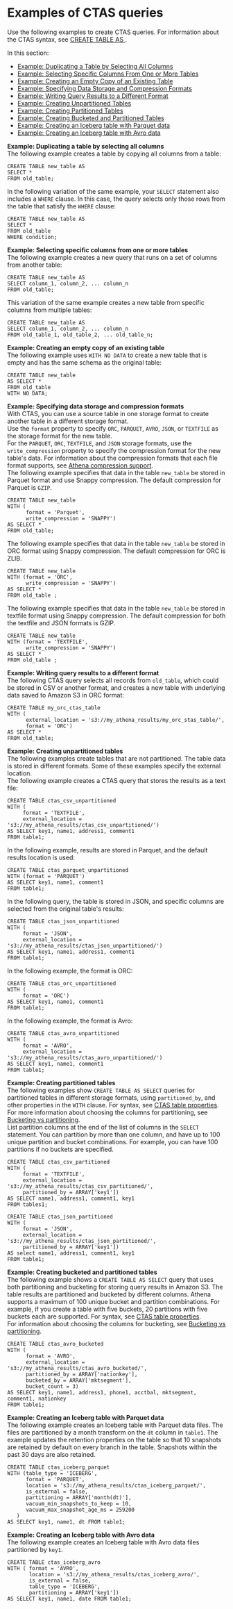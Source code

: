 # Examples of CTAS queries<a name="ctas-examples"></a>

Use the following examples to create CTAS queries\. For information about the CTAS syntax, see [ CREATE TABLE AS ](create-table-as.md)\.

In this section: 
+  [Example: Duplicating a Table by Selecting All Columns](#ctas-example-dupe-table) 
+  [Example: Selecting Specific Columns From One or More Tables](#ctas-example-specify-columns) 
+  [Example: Creating an Empty Copy of an Existing Table](#ctas-example-empty-table) 
+  [Example: Specifying Data Storage and Compression Formats](#ctas-example-compression) 
+  [Example: Writing Query Results to a Different Format](#ctas-example-format) 
+  [Example: Creating Unpartitioned Tables](#ctas-example-unpartitioned) 
+  [Example: Creating Partitioned Tables](#ctas-example-partitioned) 
+  [Example: Creating Bucketed and Partitioned Tables](#ctas-example-bucketed) 
+  [Example: Creating an Iceberg table with Parquet data](#ctas-example-iceberg-parquet) 
+  [Example: Creating an Iceberg table with Avro data](#ctas-example-iceberg-avro) 

**Example: Duplicating a table by selecting all columns**  
The following example creates a table by copying all columns from a table:  

```
CREATE TABLE new_table AS 
SELECT * 
FROM old_table;
```
In the following variation of the same example, your `SELECT` statement also includes a `WHERE` clause\. In this case, the query selects only those rows from the table that satisfy the `WHERE` clause:   

```
CREATE TABLE new_table AS 
SELECT * 
FROM old_table 
WHERE condition;
```

**Example: Selecting specific columns from one or more tables**  
The following example creates a new query that runs on a set of columns from another table:  

```
CREATE TABLE new_table AS 
SELECT column_1, column_2, ... column_n 
FROM old_table;
```
This variation of the same example creates a new table from specific columns from multiple tables:   

```
CREATE TABLE new_table AS
SELECT column_1, column_2, ... column_n 
FROM old_table_1, old_table_2, ... old_table_n;
```

**Example: Creating an empty copy of an existing table**  
The following example uses `WITH NO DATA` to create a new table that is empty and has the same schema as the original table:  

```
CREATE TABLE new_table 
AS SELECT * 
FROM old_table
WITH NO DATA;
```

**Example: Specifying data storage and compression formats**  
With CTAS, you can use a source table in one storage format to create another table in a different storage format\.   
Use the `format` property to specify `ORC`, `PARQUET`, `AVRO`, `JSON`, or `TEXTFILE` as the storage format for the new table\.   
For the `PARQUET`, `ORC`, `TEXTFILE`, and `JSON` storage formats, use the `write_compression` property to specify the compression format for the new table's data\. For information about the compression formats that each file format supports, see [Athena compression support](compression-formats.md)\.  
The following example specifies that data in the table `new_table` be stored in Parquet format and use Snappy compression\. The default compression for Parquet is `GZIP`\.  

```
CREATE TABLE new_table
WITH (
      format = 'Parquet',
      write_compression = 'SNAPPY')
AS SELECT *
FROM old_table;
```
The following example specifies that data in the table `new_table` be stored in ORC format using Snappy compression\. The default compression for ORC is ZLIB\.  

```
CREATE TABLE new_table
WITH (format = 'ORC',
      write_compression = 'SNAPPY')
AS SELECT *
FROM old_table ;
```
The following example specifies that data in the table `new_table` be stored in textfile format using Snappy compression\. The default compression for both the textfile and JSON formats is GZIP\.  

```
CREATE TABLE new_table
WITH (format = 'TEXTFILE',
      write_compression = 'SNAPPY')
AS SELECT *
FROM old_table ;
```

**Example: Writing query results to a different format**  
The following CTAS query selects all records from `old_table`, which could be stored in CSV or another format, and creates a new table with underlying data saved to Amazon S3 in ORC format:   

```
CREATE TABLE my_orc_ctas_table
WITH (
      external_location = 's3://my_athena_results/my_orc_stas_table/',
      format = 'ORC')
AS SELECT * 
FROM old_table;
```

**Example: Creating unpartitioned tables**  
The following examples create tables that are not partitioned\. The table data is stored in different formats\. Some of these examples specify the external location\.   
The following example creates a CTAS query that stores the results as a text file:  

```
CREATE TABLE ctas_csv_unpartitioned 
WITH (
     format = 'TEXTFILE', 
     external_location = 's3://my_athena_results/ctas_csv_unpartitioned/') 
AS SELECT key1, name1, address1, comment1
FROM table1;
```
In the following example, results are stored in Parquet, and the default results location is used:  

```
CREATE TABLE ctas_parquet_unpartitioned 
WITH (format = 'PARQUET') 
AS SELECT key1, name1, comment1
FROM table1;
```
In the following query, the table is stored in JSON, and specific columns are selected from the original table's results:  

```
CREATE TABLE ctas_json_unpartitioned 
WITH (
     format = 'JSON',  
     external_location = 's3://my_athena_results/ctas_json_unpartitioned/') 
AS SELECT key1, name1, address1, comment1
FROM table1;
```
In the following example, the format is ORC:  

```
CREATE TABLE ctas_orc_unpartitioned 
WITH (
     format = 'ORC') 
AS SELECT key1, name1, comment1 
FROM table1;
```
In the following example, the format is Avro:  

```
CREATE TABLE ctas_avro_unpartitioned 
WITH (
     format = 'AVRO', 
     external_location = 's3://my_athena_results/ctas_avro_unpartitioned/') 
AS SELECT key1, name1, comment1
FROM table1;
```

**Example: Creating partitioned tables**  
The following examples show `CREATE TABLE AS SELECT` queries for partitioned tables in different storage formats, using `partitioned_by`, and other properties in the `WITH` clause\. For syntax, see [CTAS table properties](create-table-as.md#ctas-table-properties)\. For more information about choosing the columns for partitioning, see [Bucketing vs partitioning](ctas-bucketing-vs-partitioning.md)\.  
List partition columns at the end of the list of columns in the `SELECT` statement\. You can partition by more than one column, and have up to 100 unique partition and bucket combinations\. For example, you can have 100 partitions if no buckets are specified\.

```
CREATE TABLE ctas_csv_partitioned 
WITH (
     format = 'TEXTFILE',  
     external_location = 's3://my_athena_results/ctas_csv_partitioned/', 
     partitioned_by = ARRAY['key1']) 
AS SELECT name1, address1, comment1, key1
FROM tables1;
```

```
CREATE TABLE ctas_json_partitioned 
WITH (
     format = 'JSON', 
     external_location = 's3://my_athena_results/ctas_json_partitioned/', 
     partitioned_by = ARRAY['key1']) 
AS select name1, address1, comment1, key1 
FROM table1;
```

**Example: Creating bucketed and partitioned tables**  
The following example shows a `CREATE TABLE AS SELECT` query that uses both partitioning and bucketing for storing query results in Amazon S3\. The table results are partitioned and bucketed by different columns\. Athena supports a maximum of 100 unique bucket and partition combinations\. For example, if you create a table with five buckets, 20 partitions with five buckets each are supported\. For syntax, see [CTAS table properties](create-table-as.md#ctas-table-properties)\.  
For information about choosing the columns for bucketing, see [Bucketing vs partitioning](ctas-bucketing-vs-partitioning.md)\.  

```
CREATE TABLE ctas_avro_bucketed 
WITH (
      format = 'AVRO', 
      external_location = 's3://my_athena_results/ctas_avro_bucketed/', 
      partitioned_by = ARRAY['nationkey'], 
      bucketed_by = ARRAY['mktsegment'], 
      bucket_count = 3) 
AS SELECT key1, name1, address1, phone1, acctbal, mktsegment, comment1, nationkey 
FROM table1;
```

**Example: Creating an Iceberg table with Parquet data**  
The following example creates an Iceberg table with Parquet data files\. The files are partitioned by a month transform on the `dt` column in `table1`\. The example updates the retention properties on the table so that 10 snapshots are retained by default on every branch in the table\. Snapshots within the past 30 days are also retained\.  
  

```
CREATE TABLE ctas_iceberg_parquet
WITH (table_type = 'ICEBERG',
      format = 'PARQUET', 
      location = 's3://my_athena_results/ctas_iceberg_parquet/', 
      is_external = false,
      partitioning = ARRAY['month(dt)'],
      vacuum_min_snapshots_to_keep = 10,
      vacuum_max_snapshot_age_ms = 259200
   ) 
AS SELECT key1, name1, dt FROM table1;
```

**Example: Creating an Iceberg table with Avro data**  
The following example creates an Iceberg table with Avro data files partitioned by `key1`\.  

```
CREATE TABLE ctas_iceberg_avro
WITH ( format = 'AVRO', 
       location = 's3://my_athena_results/ctas_iceberg_avro/', 
       is_external = false,
       table_type = 'ICEBERG',
       partitioning = ARRAY['key1']) 
AS SELECT key1, name1, date FROM table1;
```
